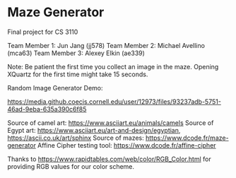 # Maze Generator
Final project for CS 3110

Team Member 1: Jun Jang (jj578)
Team Member 2: Michael Avellino (mca63)
Team Member 3: Alexey Elkin (ae339)

Note: Be patient the first time you collect an image in the maze. Opening XQuartz for the first time might take 15 seconds.

Random Image Generator Demo:

https://media.github.coecis.cornell.edu/user/12973/files/93237adb-5751-46ad-9eba-635a390c6f85

Source of camel art: https://www.asciiart.eu/animals/camels
Source of Egypt art: https://www.asciiart.eu/art-and-design/egyptian, https://ascii.co.uk/art/sphinx 
Source of mazes: https://www.dcode.fr/maze-generator 
Affine Cipher testing tool: https://www.dcode.fr/affine-cipher 

Thanks to https://www.rapidtables.com/web/color/RGB_Color.html for providing RGB values for our color scheme.
